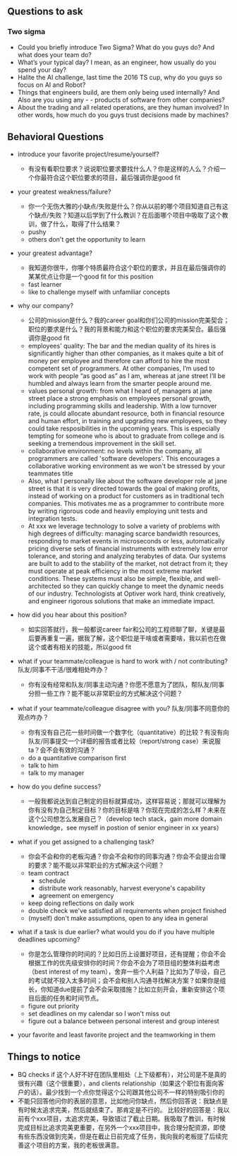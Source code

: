 ## Questions to ask
### Two sigma
- Could you briefly introduce Two Sigma? What do you guys do? And what does your team do?
- What’s your typical day? I mean, as an engineer, how usually do you spend your day?
- Halite the AI challenge, last time the 2016 TS cup, why do you guys so focus on AI and Robot?
- Things that engineers build, are them only being used internally? And Also are you using any - - products of software from other companies?
- About the trading and all related operations, are they human involved?  In other words, how much do you guys trust decisions made by machines?

## Behavioral Questions
- introduce your favorite project/resume/yourself?
    - 有没有看职位要求？说说职位要求要找什么人？你是这样的人么？介绍一个你最符合这个职位要求的项目，最后强调你是good fit

- your greatest weakness/failure?
    - 你一个无伤大雅的小缺点/失败是什么？你从以前的哪个项目知道自己有这个缺点/失败？知道以后学到了什么教训？在后面哪个项目中吸取了这个教训，做了什么，取得了什么结果？
    - pushy
    - others don't get the opportunity to learn

- your greatest advantage? 
    - 我知道你很牛，你哪个特质最符合这个职位的要求，并且在最后强调你的某某优点让你是一个good fit for this position
    - fast learner
    - like to challenge myself with unfamiliar concepts

- why our company?
    - 公司的mission是什么？我的career goal和你们公司的mission完美契合；职位的要求是什么？我的背景和能力和这个职位的要求完美契合。最后强调你是good fit
   - employees' quality: The bar and the median quality of its hires is significantly higher than other companies, as it makes quite a bit of money per employee and therefore can afford to hire the most competent set of programmers. At other companies, I’m used to work with people “as good as” as I am, whereas at jane street I’ll be humbled and always learn from the smarter people around me.
    - values personal growth: from what I heard of, managers at jane street place a strong emphasis on employees personal growth, including programming skills and leadership. With a low turnover rate, js could allocate abundant resource, both in financial resource and human effort, in training and upgrading new employees, so they could take resposibilities in the upcoming years. This is especially tempting for someone who is about to graduate from college and is seeking a tremendous improvement in the skill set.
    - collaborative environment: no levels within the company, all programmers are called 'software developers'. This encourages a collaborative working environment as we won't be stressed by your teammates title
    - Also, what I personally like about the software developer role at jane street is that it is very directed towards the goal of making profits, instead of working on a product for customers as in traditional tech companies. This motivates me as a programmer to contribute more by writing rigorous code and heavily employing unit tests and integration tests.
    - At xxx we leverage technology to solve a variety of problems with high degrees of difficulty: managing scarce bandwidth resources, responding to market events in microseconds or less, automatically pricing diverse sets of financial instruments with extremely low error tolerance, and storing and analyzing terabytes of data. Our systems are built to add to the stability of the market, not detract from it; they must operate at peak efficiency in the most extreme market conditions. These systems must also be simple, flexible, and well-architected so they can quickly change to meet the dynamic needs of our industry. Technologists at Optiver work hard, think creatively, and engineer rigorous solutions that make an immediate impact.
- how did you hear about this position?
    - 如实回答就行，我一般都说career fair和公司的工程师聊了聊，关键是最后要再重复一遍，据我了解，这个职位是干啥或者需要啥，我以前也在做这个或者有相关的技能，所以good fit

- what if your teammate/colleague is hard to work with / not contributing?
队友/同事不干活/很难相处咋办？
    - 你有没有经常和队友/同事主动沟通？你愿不愿意为了团队，帮队友/同事分担一些工作？能不能以非常职业的方式解决这个问题？

- what if your teammate/colleague disagree with you?
队友/同事不同意你的观点咋办？
    - 你有没有自己花一些时间做一个数字化（quantitative）的比较？有没有向队友/同事提交一个详细的报告或者比较（report/strong case）来说服ta？会不会有效的沟通？
    - do a quantitative comparison first
    - talk to him
    - talk to my manager

- how do you define success?
    - 一般我都说达到自己制定的目标就算成功，这样容易说；那就可以理解为你有没有为自己制定目标？你的目标是啥？你现在完成的怎么样？未来在这个公司想怎么发展自己？（develop tech stack，gain more domain knowledge，see myself in postion of senior engineer in xx years）

- what if you get assigned to a challenging task?
    - 你会不会和你的老板沟通？你会不会和你的同事沟通？你会不会提出合理的要求？能不能以非常职业的方式解决这个问题？
    - team contract
        - schedule
        - distribute work reasonably, harvest everyone's capability
        - agreement on emergency
    - keep doing reflections on daily work
    - double check we've satisfied all requirements when project finished
    - (myself) don't make assumptions, open to any idea in general

- what if a task is due earlier? what would you do if you have multiple deadlines upcoming?
    - 你是怎么管理你的时间的？比如日历上设置好项目，还有提醒；你会不会根据工作的优先级安排你的时间？你会不会为了项目组的整体利益考虑（best interest of my team），舍弃一些个人利益？比如为了毕设，自己的考试就不投入太多时间；会不会和别人沟通寻找解决方案？如果你是组长，你知道due提前了会不会采取措施？比如立刻开会，重新安排这个项目后面的任务和时间节点。
    - figure out priority
    - set deadlines on my calendar so I won't miss out
    - figure out a balance between personal interest and group interest
  
- your favorite and least favorite project and the teamworking in them

## Things to notice
- BQ checks if 这个人好不好在团队里相处（上下级都有），对公司是不是真的很有兴趣（这个很重要），and clients relationship（如果这个职位有面向客户的话）。最少找到一个点你觉得这个公司跟其他公司不一样的特别吸引你的
- 不能只回答他问你的表层的意思，比如他问你缺点，然后你回答说：我缺点是有时候太追求完美，然后就结束了。那肯定是不行的。
比较好的回答是：我以前有个xxx项目，太追求完美，导致错过了截止日期。我吸取了教训，有时候完成目标比追求完美更重要，在另外一个xxx项目中，我合理分配资源，即使有些东西没做到完美，但是在截止日前完成了任务，我向我的老板提了后续完善这个项目的方案，我的老板很满意。
